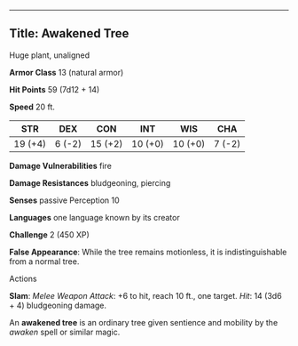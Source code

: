 -------------------------
Title: Awakened Tree
-------------------------


Huge plant, unaligned

**Armor Class** 13 (natural armor)

**Hit Points** 59 (7d12 + 14)

**Speed** 20 ft.

| STR    | DEX     | CON     | INT     | WIS     | CHA
|---------| -------- |--------- |--------- |---------| --------
| 19 (+4)   | 6 (-2)   | 15 (+2)   | 10 (+0)   | 10 (+0)   | 7 (-2)

**Damage Vulnerabilities** fire

**Damage Resistances** bludgeoning, piercing

**Senses** passive Perception 10

**Languages** one language known by its creator

**Challenge** 2 (450 XP)


**False Appearance**: While the tree remains motionless, it is
indistinguishable from a normal tree.


Actions

**Slam**: *Melee Weapon Attack*: +6 to hit, reach 10 ft.,
one target. *Hit*: 14 (3d6 + 4) bludgeoning damage.

An **awakened tree** is an ordinary tree given sentience and mobility by
the *awaken* spell or similar magic.

